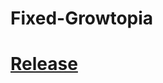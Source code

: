 # Fixed-Growtopia

# [Release](https://github.com/owolib/Fixed-Growtopia/releases/tag/fixed-growtopia)
